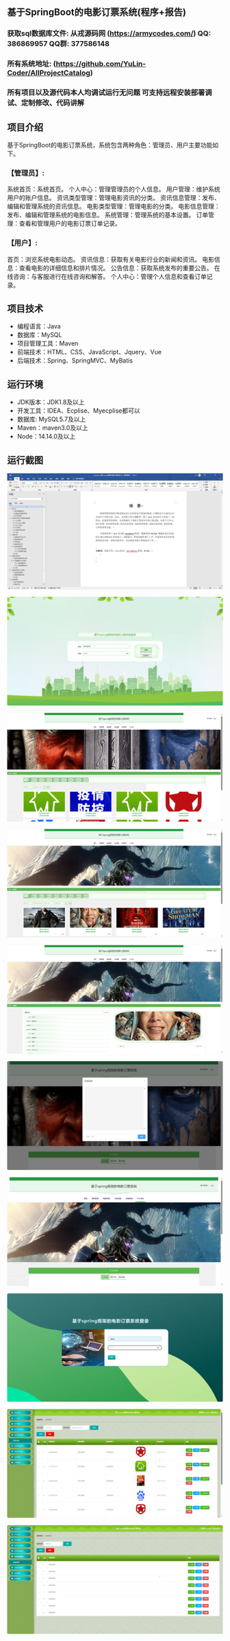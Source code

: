 ## 基于SpringBoot的电影订票系统(程序+报告)

###  获取sql数据库文件: 从戎源码网 (https://armycodes.com/) QQ: 386869957 QQ群: 377586148
###  所有系统地址: (https://github.com/YuLin-Coder/AllProjectCatalog) 
###  所有项目以及源代码本人均调试运行无问题 可支持远程安装部署调试、定制修改、代码讲解

## 项目介绍
基于SpringBoot的电影订票系统，系统包含两种角色：管理员、用户主要功能如下。

### 【管理员】:
系统首页：系统首页。
个人中心：管理管理员的个人信息。
用户管理：维护系统用户的账户信息。
资讯类型管理：管理电影资讯的分类。
资讯信息管理：发布、编辑和管理系统的资讯信息。
电影类型管理：管理电影的分类。
电影信息管理：发布、编辑和管理系统的电影信息。
系统管理：管理系统的基本设置。
订单管理：查看和管理用户的电影订票订单记录。

### 【用户】:
首页：浏览系统电影动态。
资讯信息：获取有关电影行业的新闻和资讯。
电影信息：查看电影的详细信息和排片情况。
公告信息：获取系统发布的重要公告。
在线咨询：与客服进行在线咨询和解答。
个人中心：管理个人信息和查看订单记录。

## 项目技术
- 编程语言：Java
- 数据库：MySQL
- 项目管理工具：Maven
- 前端技术：HTML、CSS、JavaScript、Jquery、Vue
- 后端技术：Spring、SpringMVC、MyBatis

## 运行环境
- JDK版本：JDK1.8及以上
- 开发工具：IDEA、Ecplise、Myecplise都可以
- 数据库: MySQL5.7及以上
- Maven：maven3.0及以上
- Node：14.14.0及以上

## 运行截图
![](screenshot/1.png)

![](screenshot/2.png)

![](screenshot/3.png)

![](screenshot/4.png)

![](screenshot/5.png)

![](screenshot/6.png)

![](screenshot/7.png)

![](screenshot/8.png)

![](screenshot/9.png)

![](screenshot/10.png)